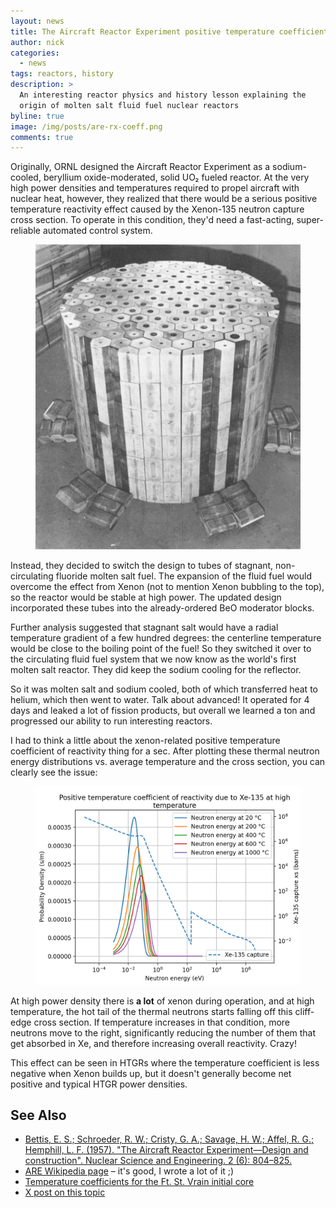 ```yaml
---
layout: news
title: The Aircraft Reactor Experiment positive temperature coefficient of reactivity
author: nick
categories:
  - news
tags: reactors, history
description: >
  An interesting reactor physics and history lesson explaining the 
  origin of molten salt fluid fuel nuclear reactors
byline: true
image: /img/posts/are-rx-coeff.png
comments: true
---
```


<div class="row">
<div class="col-md-8" markdown="1">

Originally, ORNL designed the Aircraft Reactor Experiment as a sodium-cooled,
beryllium oxide-moderated, solid UO₂ fueled reactor. At the very high power
densities and temperatures required to propel aircraft with nuclear heat,
however, they realized that there would be a serious positive temperature
reactivity effect caused by the Xenon-135 neutron capture cross section. To
operate in this condition, they'd need a fast-acting, super-reliable automated
control system.

<figure> 
<img class="img-fluid rounded" src="/img/posts/are-moderator-blocks.jpg"
alt="Stacked Beryllium oxide moderator blocks from the aircraft reactor
experiment" title="Stacked BeO moderator blocks from ARE" />
</figure>

Instead, they decided to switch the design to tubes of stagnant,
non-circulating fluoride molten salt fuel. The expansion of the fluid fuel
would overcome the effect from Xenon (not to mention Xenon bubbling to the
top), so the reactor would be stable at high power. The updated design
incorporated these tubes into the already-ordered BeO moderator blocks.

Further analysis suggested that stagnant salt would have a radial temperature
gradient of a few hundred degrees: the centerline temperature would be close to
the boiling point of the fuel! So they switched it over to the circulating fluid
fuel system that we now know as the world's first molten salt reactor. They did
keep the sodium cooling for the reflector.

So it was molten salt and sodium cooled, both of which transferred heat to helium,
which then went to water. Talk about advanced! It operated for 4 days and leaked
a lot of fission products, but overall we learned a ton and progressed our
ability to run interesting reactors.

I had to think a little about the xenon-related positive temperature coefficient
of reactivity thing for a sec. After plotting these thermal neutron energy
distributions vs. average temperature and the cross section, you can clearly see
the issue:

<figure> 
<img class="img-fluid rounded" src="/img/posts/are-rx-coeff.png" alt="plot of
neutron energy distributions vs. average temp and also the xenon cross section
dropping off hard right where the high temperature neutrons are" title="Plot of
neutrons and XS" />
</figure>

At high power density there is **a lot** of xenon during operation, and at high
temperature, the hot tail of the thermal neutrons starts falling off this
cliff-edge cross section. If temperature increases in that condition, more
neutrons move to the right, significantly reducing the number of them that get
absorbed in Xe, and therefore increasing overall reactivity. Crazy!

This effect can be seen in HTGRs where the temperature coefficient is less
negative when Xenon builds up, but it doesn't generally become net positive
and typical HTGR power densities.

## See Also

- [Bettis, E. S.; Schroeder, R. W.; Cristy, G. A.; Savage, H. W.; Affel, R. G.;
  Hemphill, L. F. (1957). "The Aircraft Reactor Experiment—Design and
  construction". Nuclear Science and Engineering. 2 (6): 804–825.
  ](https://doi.org/10.13182%2FNSE57-A35495)
- [ARE Wikipedia page](https://en.wikipedia.org/wiki/Aircraft_Reactor_Experiment) – it's good, I wrote a lot of it ;)
- [Temperature coefficients for the Ft. St. Vrain initial core](https://www.osti.gov/biblio/4433379)
- [X post on this topic](https://x.com/whatisnuclear/status/1900889336591053197)

</div>
</div>
